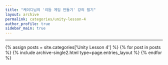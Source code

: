 ```yaml
---
title: "케이디님의 '리듬 게임 만들기' 강의 필기"
layout: archive
permalink: categories/unity-lesson-4
author_profile: true
sidebar_main: true
---
```


<!-- 공백이 포함되어 있는 카테고리 이름의 경우 site.categories['a b c'] 이런식으로! -->

***

{% assign posts = site.categories['Unity Lesson 4'] %}
{% for post in posts %} {% include archive-single2.html type=page.entries_layout %} {% endfor %}